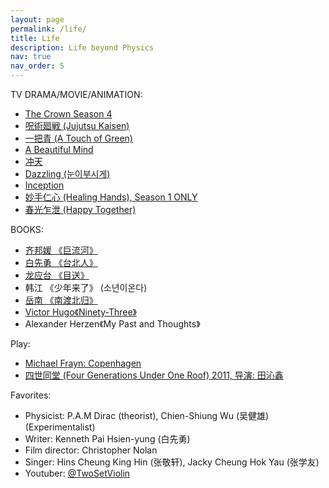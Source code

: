 ```yaml
---
layout: page
permalink: /life/
title: Life 
description: Life beyond Physics
nav: true
nav_order: 5
---
```


TV DRAMA/MOVIE/ANIMATION:
- <a href='https://www.netflix.com/title/80025678'>The Crown Season 4 </a>
- <a href='https://jujutsukaisen.jp/onair/'>呪術廻戦 (Jujutsu Kaisen) </a>
- <a href='https://zh.wikipedia.org/wiki/%E4%B8%80%E6%8A%8A%E9%9D%92'>一把青 (A Touch of Green) </a>
- <a href='https://zh.m.wikipedia.org/zh/%E7%BE%8E%E4%B8%BD%E5%BF%83%E7%81%B5'> A Beautiful Mind </a>
- <a href='https://zh.m.wikipedia.org/zh-hans/%E5%86%B2%E5%A4%A9_(%E7%B4%80%E9%8C%84%E7%89%87)'> 冲天 </a>
- <a href='https://zh.m.wikipedia.org/zh/%E8%80%80%E7%9C%BC'> Dazzling (눈이부시게) </a>
- <a href='https://zh.wikipedia.org/zh-cn/%E5%85%A8%E9%9D%A2%E5%95%9F%E5%8B%95'> Inception </a>
- <a href='https://zh.m.wikipedia.org/zh/%E5%A6%99%E6%89%8B%E4%BB%81%E5%BF%83'> 妙手仁心 (Healing Hands), Season 1 ONLY </a>
- <a href='https://zh.m.wikipedia.org/zh/%E6%98%A5%E5%85%89%E4%B9%8D%E6%B4%A9'> 春光乍泄 (Happy Together) </a>

BOOKS:
- <a href='https://zh.m.wikipedia.org/zh/%E5%B7%A8%E6%B5%81%E6%B2%B3_(%E5%B0%8F%E8%AA%AA)'> 齐邦媛 《巨流河》 </a>
- <a href='https://zh.wikipedia.org/zh-sg/%E8%87%BA%E5%8C%97%E4%BA%BA'> 白先勇 《台北人》 </a>
- <a href='https://baike.baidu.com/item/%E7%9B%AE%E9%80%81/5698600'> 龙应台 《目送》 </a>
- 韩江 《少年来了》 (소년이온다) 
- <a href='https://baike.baidu.com/item/%E5%8D%97%E6%B8%A1%E5%8C%97%E5%BD%92/1384599'> 岳南 《南渡北归》</a>
- <a href='https://en.wikipedia.org/wiki/Ninety-Three'> Victor Hugo《Ninety-Three》 </a>
- Alexander Herzen《My Past and Thoughts》

Play:
- <a href='https://en.wikipedia.org/wiki/Copenhagen_(play)'> Michael Frayn: Copenhagen </a>
- <a href='https://baike.baidu.com/item/%E5%9B%9B%E4%B8%96%E5%90%8C%E5%A0%82/5388500'> 四世同堂 (Four Generations Under One Roof) 2011, 导演: 田沁鑫 </a>

Favorites:
- Physicist: P.A.M Dirac (theorist), Chien-Shiung Wu (吴健雄) (Experimentalist)
- Writer: Kenneth Pai Hsien-yung (白先勇)
- Film director: Christopher Nolan
- Singer: Hins Cheung King Hin (张敬轩), Jacky Cheung Hok Yau (张学友)
- Youtuber: <a href='https://www.youtube.com/c/twosetviolin'> @TwoSetViolin </a>
